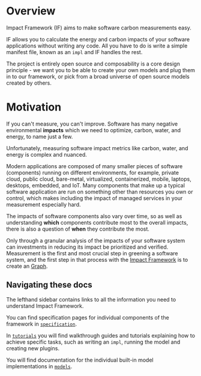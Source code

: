 # Overview

Impact Framework (IF) aims to make software carbon measurements easy.

IF allows you to calculate the energy and carbon impacts of your software applications without writing any code. All you have to do is write a simple manifest file, known as an `impl` and IF handles the rest.

The project is entirely open source and composability is a core design principle - we want you to be able to create your own models and plug them in to our framework, or pick from a broad universe of open source models created by others.

# Motivation

If you can't measure, you can't improve. Software has many negative environmental **impacts** which we need to optimize, carbon, water, and energy, to name just a few.

Unfortunately, measuring software impact metrics like carbon, water, and energy is complex and nuanced. 

Modern applications are composed of many smaller pieces of software (components) running on different environments, for example, private cloud, public cloud, bare-metal, virtualized, containerized, mobile, laptops, desktops, embedded, and IoT. Many components that make up a typical software application are run on something other than resources you own or control, which makes including the impact of managed services in your measurement especially hard.  

The impacts of software components also vary over time, so as well as understanding **which** components contribute most to the overall impacts, there is also a question of **when** they contribute the most.

Only through a granular analysis of the impacts of your software system can investments in reducing its impact be prioritized and verified. Measurement is the first and most crucial step in greening a software system, and the first step in that process with the [Impact Framework](./04-specification/impact-framework.md) is to create an [Graph](./04-specification/impact-graph.md).

## Navigating these docs

The lefthand sidebar contains links to all the information you need to understand Impact Framework. 

You can find specification pages for individual components of the framework in [`specification`](./specification/). 

In [`tutorials`](./tutorials) you will find walkthrough guides and tutorials explaining how to achieve specific tasks, such as writing an `impl`, running the model and creating new plugins. 

You will find documentation for the individual built-in model implementations in [`models`](./models/).

